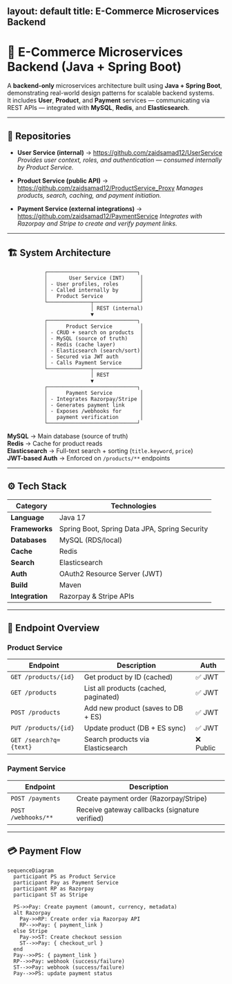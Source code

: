 layout: default
title: E-Commerce Microservices Backend
---

# 🧩 E-Commerce Microservices Backend (Java + Spring Boot)

A **backend-only** microservices architecture built using **Java + Spring Boot**, demonstrating real-world design patterns for scalable backend systems.  
It includes **User**, **Product**, and **Payment** services — communicating via REST APIs — integrated with **MySQL**, **Redis**, and **Elasticsearch**.

---

## 🔗 Repositories

- **User Service (internal)** → https://github.com/zaidsamad12/UserService
  *Provides user context, roles, and authentication — consumed internally by Product Service.*

- **Product Service (public API)** → https://github.com/zaidsamad12/ProductService_Proxy
  *Manages products, search, caching, and payment initiation.*

- **Payment Service (external integrations)** → https://github.com/zaidsamad12/PaymentService
  *Integrates with Razorpay and Stripe to create and verify payment links.*

---

## 🏗️ System Architecture

                ┌─────────────────────────────┐
                │       User Service (INT)     │
                │ - User profiles, roles       │
                │ - Called internally by       │
                │   Product Service            │
                └──────────────┬───────────────┘
                               │ REST (internal)
                               ▼
                ┌─────────────────────────────┐
                │      Product Service         │
                │ - CRUD + search on products  │
                │ - MySQL (source of truth)    │
                │ - Redis (cache layer)        │
                │ - Elasticsearch (search/sort)│
                │ - Secured via JWT auth       │
                │ - Calls Payment Service      │
                └──────────────┬───────────────┘
                               │ REST
                               ▼
                ┌─────────────────────────────┐
                │      Payment Service         │
                │ - Integrates Razorpay/Stripe │
                │ - Generates payment link     │
                │ - Exposes /webhooks for      │
                │   payment verification       │
                └─────────────────────────────┘

**MySQL** → Main database (source of truth)  
**Redis** → Cache for product reads  
**Elasticsearch** → Full-text search + sorting (`title.keyword`, `price`)  
**JWT-based Auth** → Enforced on `/products/**` endpoints  

---

## ⚙️ Tech Stack

| Category | Technologies |
|-----------|---------------|
| **Language** | Java 17 |
| **Frameworks** | Spring Boot, Spring Data JPA, Spring Security |
| **Databases** | MySQL (RDS/local) |
| **Cache** | Redis |
| **Search** | Elasticsearch |
| **Auth** | OAuth2 Resource Server (JWT) |
| **Build** | Maven |
| **Integration** | Razorpay & Stripe APIs |

---

## 🔐 Endpoint Overview

### Product Service
| Endpoint | Description | Auth |
|-----------|--------------|------|
| `GET /products/{id}` | Get product by ID (cached) | ✅ JWT |
| `GET /products` | List all products (cached, paginated) | ✅ JWT |
| `POST /products` | Add new product (saves to DB + ES) | ✅ JWT |
| `PUT /products/{id}` | Update product (DB + ES sync) | ✅ JWT |
| `GET /search?q={text}` | Search products via Elasticsearch | ❌ Public |

### Payment Service
| Endpoint | Description |
|-----------|-------------|
| `POST /payments` | Create payment order (Razorpay/Stripe) |
| `POST /webhooks/**` | Receive gateway callbacks (signature verified) |

---

## 💳 Payment Flow

```mermaid
sequenceDiagram
  participant PS as Product Service
  participant Pay as Payment Service
  participant RP as Razorpay
  participant ST as Stripe

  PS->>Pay: Create payment (amount, currency, metadata)
  alt Razorpay
    Pay->>RP: Create order via Razorpay API
    RP-->>Pay: { payment_link }
  else Stripe
    Pay->>ST: Create checkout session
    ST-->>Pay: { checkout_url }
  end
  Pay-->>PS: { payment_link }
  RP-->>Pay: webhook (success/failure)
  ST-->>Pay: webhook (success/failure)
  Pay-->>PS: update payment status
``` 
<!-- Mermaid JS (client-side render) -->
<script src="https://unpkg.com/mermaid@10/dist/mermaid.min.js"></script>
<script>
  mermaid.initialize({ startOnLoad: true, securityLevel: 'loose' });
</script>
